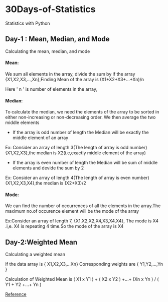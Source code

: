 # 30Days-of-Statistics
Statistics with Python

## Day-1 : Mean, Median, and Mode

Calculating the mean, median, and mode

#### Mean:

We sum all elements in the array, divide the sum by
if the array {X1,X2,X3,...,Xn},Finding Mean of the array is (X1+X2+X3+...+Xn)/n

Here ' n ' is number of elements in the array,
#### Median:

To calculate the median, we need the elements of the array to be sorted in either non-increasing or non-decreasing order.
We then average the two middle elements

* If the array is odd number of length the Median will be exactly the middle element of an array

Ex: Consider an array of length 3(The length of array is odd number){X1,X2,X3},the median is X2(i.e,exactly middle element of the array)

* If the array is even number of length the Median will be sum of middle elements and devide the sum by 2

Ex: Consider an array of length 4(The length of array is even number){X1,X2,X3,X4},the median is (X2+X3)/2

#### Mode:

We can find the number of occurrences of all the elements in the array.The maximum no.of occurence element will be the mode of the array

Ex:Consider an array of length 7, {X1,X2,X2,X4,X3,X4,X4}, The mode is X4 .i,e. X4 is repeating 4 time.So the mode of the array is X4

## Day-2:Weighted Mean
Calculating a weighted mean

If the data array is { X1,X2,X3,...Xn}
Corresponding weights are { Y1,Y2,...,Yn }

Calculation of Weighted Mean is ( X1 x Y1 ) + ( X2 x Y2 ) +...+ (Xn x Yn ) / ( Y1 + Y2 +...+ Yn )

[Reference](https://www.hackerrank.com/challenges/s10-weighted-mean/tutorial)


